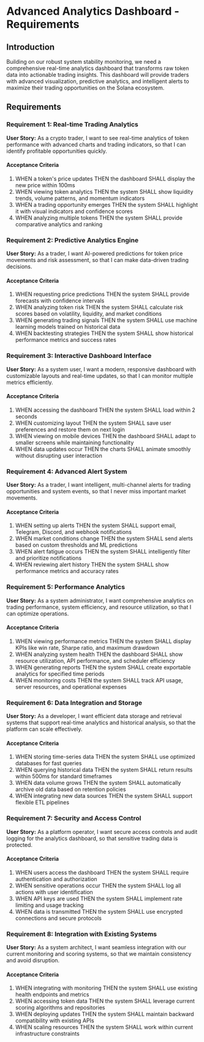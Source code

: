 # Advanced Analytics Dashboard - Requirements

## Introduction

Building on our robust system stability monitoring, we need a comprehensive real-time analytics dashboard that transforms raw token data into actionable trading insights. This dashboard will provide traders with advanced visualization, predictive analytics, and intelligent alerts to maximize their trading opportunities on the Solana ecosystem.

## Requirements

### Requirement 1: Real-time Trading Analytics

**User Story:** As a crypto trader, I want to see real-time analytics of token performance with advanced charts and trading indicators, so that I can identify profitable opportunities quickly.

#### Acceptance Criteria

1. WHEN a token's price updates THEN the dashboard SHALL display the new price within 100ms
2. WHEN viewing token analytics THEN the system SHALL show liquidity trends, volume patterns, and momentum indicators
3. WHEN a trading opportunity emerges THEN the system SHALL highlight it with visual indicators and confidence scores
4. WHEN analyzing multiple tokens THEN the system SHALL provide comparative analytics and ranking

### Requirement 2: Predictive Analytics Engine

**User Story:** As a trader, I want AI-powered predictions for token price movements and risk assessment, so that I can make data-driven trading decisions.

#### Acceptance Criteria

1. WHEN requesting price predictions THEN the system SHALL provide forecasts with confidence intervals
2. WHEN analyzing token risk THEN the system SHALL calculate risk scores based on volatility, liquidity, and market conditions
3. WHEN generating trading signals THEN the system SHALL use machine learning models trained on historical data
4. WHEN backtesting strategies THEN the system SHALL show historical performance metrics and success rates

### Requirement 3: Interactive Dashboard Interface

**User Story:** As a system user, I want a modern, responsive dashboard with customizable layouts and real-time updates, so that I can monitor multiple metrics efficiently.

#### Acceptance Criteria

1. WHEN accessing the dashboard THEN the system SHALL load within 2 seconds
2. WHEN customizing layout THEN the system SHALL save user preferences and restore them on next login
3. WHEN viewing on mobile devices THEN the dashboard SHALL adapt to smaller screens while maintaining functionality
4. WHEN data updates occur THEN the charts SHALL animate smoothly without disrupting user interaction

### Requirement 4: Advanced Alert System

**User Story:** As a trader, I want intelligent, multi-channel alerts for trading opportunities and system events, so that I never miss important market movements.

#### Acceptance Criteria

1. WHEN setting up alerts THEN the system SHALL support email, Telegram, Discord, and webhook notifications
2. WHEN market conditions change THEN the system SHALL send alerts based on custom thresholds and ML predictions
3. WHEN alert fatigue occurs THEN the system SHALL intelligently filter and prioritize notifications
4. WHEN reviewing alert history THEN the system SHALL show performance metrics and accuracy rates

### Requirement 5: Performance Analytics

**User Story:** As a system administrator, I want comprehensive analytics on trading performance, system efficiency, and resource utilization, so that I can optimize operations.

#### Acceptance Criteria

1. WHEN viewing performance metrics THEN the system SHALL display KPIs like win rate, Sharpe ratio, and maximum drawdown
2. WHEN analyzing system health THEN the dashboard SHALL show resource utilization, API performance, and scheduler efficiency
3. WHEN generating reports THEN the system SHALL create exportable analytics for specified time periods
4. WHEN monitoring costs THEN the system SHALL track API usage, server resources, and operational expenses

### Requirement 6: Data Integration and Storage

**User Story:** As a developer, I want efficient data storage and retrieval systems that support real-time analytics and historical analysis, so that the platform can scale effectively.

#### Acceptance Criteria

1. WHEN storing time-series data THEN the system SHALL use optimized databases for fast queries
2. WHEN querying historical data THEN the system SHALL return results within 500ms for standard timeframes
3. WHEN data volume grows THEN the system SHALL automatically archive old data based on retention policies
4. WHEN integrating new data sources THEN the system SHALL support flexible ETL pipelines

### Requirement 7: Security and Access Control

**User Story:** As a platform operator, I want secure access controls and audit logging for the analytics dashboard, so that sensitive trading data is protected.

#### Acceptance Criteria

1. WHEN users access the dashboard THEN the system SHALL require authentication and authorization
2. WHEN sensitive operations occur THEN the system SHALL log all actions with user identification
3. WHEN API keys are used THEN the system SHALL implement rate limiting and usage tracking
4. WHEN data is transmitted THEN the system SHALL use encrypted connections and secure protocols

### Requirement 8: Integration with Existing Systems

**User Story:** As a system architect, I want seamless integration with our current monitoring and scoring systems, so that we maintain consistency and avoid disruption.

#### Acceptance Criteria

1. WHEN integrating with monitoring THEN the system SHALL use existing health endpoints and metrics
2. WHEN accessing token data THEN the system SHALL leverage current scoring algorithms and repositories
3. WHEN deploying updates THEN the system SHALL maintain backward compatibility with existing APIs
4. WHEN scaling resources THEN the system SHALL work within current infrastructure constraints